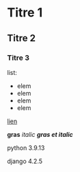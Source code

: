 # Titre 1
## Titre 2
### Titre 3

list:
- elem
- elem
- elem
- elem

[lien](http://www.google.com)

**gras**
*italic*
***gras et italic***

python 3.9.13

django 4.2.5